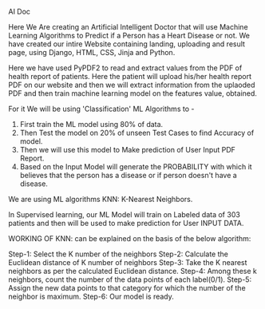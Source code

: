 AI Doc

Here We Are creating an Artificial Intelligent Doctor that will use Machine Learning Algorithms to Predict
if a Person has a Heart Disease or not.
We have created our intire Website containing landing, uploading and result page, using Django, HTML, CSS, Jinja and Python.

Here we have used PyPDF2 to read and extract values from the PDF of health report of patients.
Here the patient will upload his/her health report PDF on our website and then we will extract information from the uplaoded PDF and then train machine learning model on the features value, obtained.

For it We will be using 'Classification' ML Algorithms to -

1. First train the ML model using 80% of data.
2. Then Test the model on 20% of unseen Test Cases to find Accuracy of model.
3. Then we will use this model to Make prediction of User Input PDF Report.
4. Based on the Input Model will generate the PROBABILITY with which it believes that the person has a disease or if person doesn't have a disease.

We are using ML algorithms KNN: K-Nearest Neighbors.

In Supervised learning, our ML Model will train on
Labeled data of 303 patients and then will be used to make
prediction for User INPUT DATA.

WORKING OF KNN:
can be explained on the basis of the below algorithm:

Step-1: Select the K number of the neighbors
Step-2: Calculate the Euclidean distance of K number of neighbors
Step-3: Take the K nearest neighbors as per the calculated Euclidean distance.
Step-4: Among these k neighbors, count the number of the data points of each label(0/1).
Step-5: Assign the new data points to that category for which the number of the neighbor is maximum.
Step-6: Our model is ready.
